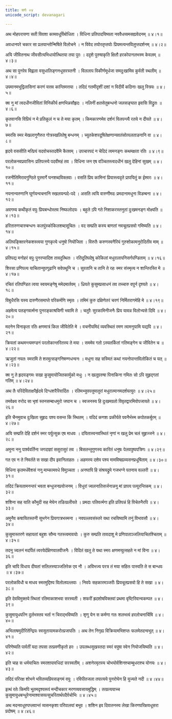 ```yaml
---
title: सर्गः ०४
unicode_script: devanagari

---
```


<div class="audioEmbed" caption="वेदभूमिपाठः" src="https://archive .org/download/kuMArasambhava-mUlam-vedabhoomi.org/KumaraSambhava-Sarga04-1-10.mp3"></div>

अथ मोहपरायणा सती विवशा कामवधूर्विबोधिता ।
विधिना प्रतिपादयिष्यता नववैधव्यमसह्यवेदनम् ॥ ४।१॥

अवधानपरे चकार सा प्रलयान्तोन्मिषिते विलोचने ।
न विवेद तयोरतृप्तयोः प्रियमत्यन्तविलुप्तदर्शनम् ॥ ४।२॥

अयि जीवितनाथ जीवसीत्यभिधायोत्थितया तया पुरः ।
ददृशे पुरुषाकृति क्षितौ हरकोपानलभस्म केवलम् ॥ ४।३॥

अथ सा पुनरेव विह्वला वसुधालिङ्गनधूसरस्तनी ।
विललाप विकीर्णमूर्धजा समदुःखामिव कुर्वती स्थलीम् ॥ ४।४॥

उपमानमभूद्विलासिनां करणं यत्तव कान्तिमत्तया ।
तदिदं गतमीदृशीं दशां न विदीर्ये कठिनाः खलु स्त्रियः ॥ ४।५॥

क्व नु मां त्वदधीनजीवितां विनिकीर्य क्षणभिन्नसौहृदः ।
नलिनीं क्षतसेतुबन्धनो जलसङ्घात इवासि विद्रुतः ॥ ४।६॥

कृतवानसि विप्रियं न मे प्रतिकूलं न च ते मया कृतम् ।
किमकारणमेव दर्शनं विलपन्त्यै रतये न दीयते ॥ ४।७॥

स्मरसि स्मर मेखलागुणैरुत गोत्रस्खलितेषु बन्धनम् ।
च्युतकेशरदूषितेक्षणान्यवतंसोत्पलताडनानि वा ॥ ४।८॥

हृदये वससीति मत्प्रियं यदवोचस्तदवैमि कैतवम् ।
उपचारपदं न चेदिदं त्वमनङ्गः कथमक्षता रतिः ॥ ४।९॥

परलोकनवप्रवासिनः प्रतिपत्स्ये पदवीमहं तव ।
विधिना जन एष वञ्चितस्त्वदधीनं खलु देहिनां सुखम् ॥ ४।१०॥

<div class="audioEmbed" caption="वेदभूमिपाठः" src="https://archive .org/download/kuMArasambhava-mUlam-vedabhoomi.org/KumaraSambhava-Sarga04-11-30.mp3"></div>

रजनीतिमिरावगुण्ठिते पुरमार्गे घनशब्दविक्लवाः ।
वसतिं प्रिय कामिनां प्रियास्त्वदृते प्रापयितुं क ईश्वरः ॥ ४।११॥

नयनान्यरुणानि घूर्णयन्वचनानि स्खलयन्पदे-पदे ।
असति त्वयि वारुणीमदः प्रमदानामधुना विडम्बना ॥ ४।१२॥

अवगम्य कथीकृतं वपुः प्रियबन्धोस्तव निष्फलोदयः ।
बहुले ऽपि गते निशाकरस्तनुतां दुःखमनङ्ग मोक्ष्यति ॥ ४।१३॥

हरितारुणचारुबन्धनः कलपुंस्कोकिलशब्दसूचितः ।
वद सम्प्रति कस्य बाणतां नवचूतप्रसवो गमिष्यति ॥ ४।१४॥

अलिपङ्क्तिरनेकशस्त्वया गुणकृत्ये धनुषो नियोजिता ।
विरुतैः करुणस्वनैरियं गुरुशोकामनुरोदितीव माम् ॥ ४।१५॥

प्रतिपद्य मनोहरं वपुः पुनरप्यादिश तावदुत्थितः ।
रतिदूतिपदेषु कोकिलां मधुरालापनिसर्गपण्डिताम् ॥ ४।१६॥

शिरसा प्रणिपत्य याचितान्युपगूढानि सवेपथूनि च ।
सुरतानि च तानि ते रहः स्मर संस्मृत्य न शान्तिरस्ति मे ॥ ४।१७॥

रचितं रतिपण्डित त्वया स्वयमङ्गेषु ममेदमार्तवम् ।
ध्रियते कुसुमप्रसाधनं तव तच्चारु वपुर्न दृश्यते ॥ ४।१८॥

विबुधैरसि यस्य दारुणैरसमाप्ते परिकर्मणि स्मृतः ।
तमिमं कुरु दक्षिणेतरं चरणं निर्मितरागमेहि मे ॥ ४।१९॥

अहमेत्य पतङ्गवर्त्मना पुनरङ्काश्रयिणी भवामि ते ।
चतुरैः सुरकामिनीजनैः प्रिय यावन्न विलोभ्यसे दिवि ॥ ४।२०॥

मदनेन विनाकृता रतिः क्षणमात्रं किल जीवितेति मे ।
वचनीयमिदं व्यवस्थितं रमण त्वामनुयामि यद्यपि ॥ ४।२१॥

क्रियतां कथमन्त्यमण्डनं परलोकान्तरितस्य ते मया ।
सममेव गतो ऽस्यतर्कितां गतिमङ्गेन च जीवितेन च ॥ ४।२२॥

ऋजुतां नयतः स्मरामि ते शरमुत्सङ्गनिषण्णधन्वनः ।
मधुना सह सस्मितं कथां नयनोपान्तविलोकितं च यत् ॥ ४।२३॥

क्व नु ते हृदयङ्गमः सखा कुसुमायोजितकार्मुको मधुः ।
न खलूग्ररुषा पिनाकिना गमितः सो ऽपि सुहृद्गतां गतिम् ॥ ४।२४॥

अथ तैः परिदेविताक्षरैर्हृदये दिग्धशरैरिवार्दितः ।
रतिमभ्युपपत्तुमातुरां मधुरात्मानमदर्शयत्पुरः ॥ ४।२५॥

तमवेक्ष्य रुरोद सा भृशं स्तनसम्बाधमुरो जघान च ।
स्वजनस्य हि दुःखमग्रतो विवृतद्वारमिवोपजायते ॥ ४।२६॥

इति चैनमुवाच दुःखिता सुहृदः पश्य वसन्त किं स्थितम् ।
यदिदं कणशः प्रकीर्यते पवनैर्भस्म कपोतकर्बुरम् ॥ ४।२७॥

अयि सम्प्रति देहि दर्शनं स्मर पर्युत्सुक एष माधवः ।
दयितास्वनवस्थितं नृणां न खलु प्रेम चलं सुहृज्जने ॥ ४।२८॥

अमुना ननु पार्श्ववर्तिना जगदाज्ञां ससुरासुरं तव ।
बिसतन्तुगुणस्य कारितं धनुषः पेलवपुष्पपत्रिणः ॥ ४।२९॥

गत एव न ते निवर्तते स सखा दीप इवानिलाहतः ।
अहमस्य दशेव पश्य मामविषह्यव्यसनप्रधूषिताम् ॥ ४।३०॥

<div class="audioEmbed" caption="वेदभूमिपाठः" src="https://archive .org/download/kuMArasambhava-mUlam-vedabhoomi.org/KumaraSambhava-Sarga04-30-46.mp3"></div>

विधिना कृतमर्धवैशसं ननु माम्कामवधे विमुञ्चता ।
अनघापि हि संश्रयद्रुमे गजभग्ने पतनाय वल्लरी ॥ ४।३१॥

तदिदं क्रियतामनन्तरं भवता बन्धुजनप्रयोजनम् ।
विधुरां ज्वलनातिसर्जनान्ननु मां प्रापय पत्युरन्तिकम् ॥ ४।३२॥

शशिना सह याति कौमुदी सह मेघेन तडित्प्रलीयते ।
प्रमदाः पतिवर्त्मगा इति प्रतिपन्नं हि विचेतनैरपि ॥ ४।३३॥

अमुनैव कषायितस्तनी सुभगेन प्रियगात्रभस्मना ।
नवपल्लवसंस्तरे यथा रचयिष्यामि तनुं विभावसौ ॥ ४।३४॥

कुसुमास्तरणे सहायतां बहुशः सौम्य गतस्त्वमावयोः ।
कुरु सम्प्रति तावदाशु मे प्रणिपाताञ्जलियाचितश्चिताम् ॥ ४।३५॥

तदनु ज्वलनं मदर्पितं त्वरयेर्दक्षिणवातवीजनैः ।
विदितं खलु ते यथा स्मरः क्षणमप्युत्सहते न मां विना ॥ ४।३६॥

इति चापि विधाय दीयतां सलिलस्याञ्जलिरेक एव नौ ।
अविभज्य परत्र तं मया सहितः पास्यति ते स बान्धवः ॥ ४।३७॥

परलोकविधौ च माधव स्मरमुद्दिश्य विलोलपल्लवाः ।
निवपेः सहकारमञ्जरीः प्रियचूतप्रसवो हि ते सखा ॥ ४।३८॥

इति देवविमुक्तये स्थितां रतिमाकाशभवा सरस्वती ।
शफरीं ह्रदशोषविक्लवां प्रथमा वृष्टिरिवान्वकम्पत ॥ ४।३९॥

कुसुमायुधपत्नि दुर्लभस्तव भर्ता न चिराद्भविष्यति ।
श‍ृणु येन स कर्मणा गतः शलभत्वं हरलोचनार्चिषि ॥ ४।४०॥

अभिलाषमुदीरितेन्द्रियः स्वसुतायामकरोत्प्रजापतिः ।
अथ तेन निगृह्य विक्रियामभिशप्तः फलमेतदन्वभूत् ॥ ४।४१॥

परिणेष्यति पार्वतीं यदा तपसा तत्प्रवणीकृतो हरः ।
उपलब्धसुखस्तदा स्मरं वपुषा स्वेन नियोजयिष्यति ॥ ४।४२॥

इति चाह स धर्मयाचितः स्मरशापावधिदां सरस्वतीम् ।
अशनेरमृतस्य चोभयोर्वशिनश्चाम्बुधराश्च योनयः ॥ ४।४३॥

तदिदं परिरक्ष शोभने भवितव्यप्रियसङ्गमं वपुः ।
रविपीतजला तपात्यये पुनरोघेन हि युज्यते नदी ॥ ४।४४॥

इत्थं रतेः किमपि भूतमदृश्यरूपं मन्दीचकार मरणव्यवसायबुद्धिम् ।
तत्प्रत्ययाच्च कुसुमायुधबन्धुरेनामाश्वासयत्सुचरितार्थपदैर्वचोभिः ॥ ४।४५॥

अथ मदनवधूरुपप्लवान्तं व्यसनकृशा परिपालयां बभूव ।
शशिन इव दिवातनस्य लेखा किरणपरिक्षयधूसरा प्रदोषम् ॥ ४।४६॥
